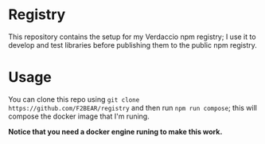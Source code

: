 # Registry

This repository contains the setup for my Verdaccio npm registry; I use it to develop and test libraries before publishing them to the public npm registry.

# Usage

You can clone this repo using `git clone https://github.com/F2BEAR/registry` and then run `npm run compose`; this will compose the docker image that I'm runing. 

**Notice that you need a docker engine runing to make this work.**